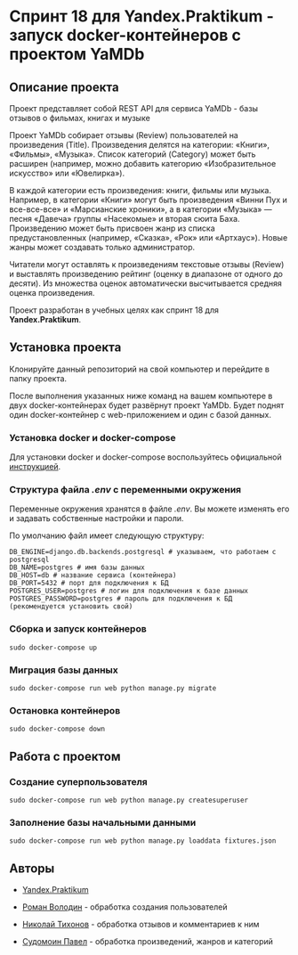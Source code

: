 # Спринт 18 для Yandex.Praktikum - запуск docker-контейнеров с проектом YaMDb

## Описание проекта

Проект представляет собой REST API для сервиса YaMDb - базы отзывов о фильмах, книгах и музыке

Проект YaMDb собирает отзывы (Review) пользователей на произведения (Title). Произведения делятся на категории: «Книги», «Фильмы», «Музыка». Список категорий (Category) может быть расширен (например, можно добавить категорию «Изобразительное искусство» или «Ювелирка»).

В каждой категории есть произведения: книги, фильмы или музыка. Например, в категории «Книги» могут быть произведения «Винни Пух и все-все-все» и «Марсианские хроники», а в категории «Музыка» — песня «Давеча» группы «Насекомые» и вторая сюита Баха. Произведению может быть присвоен жанр из списка предустановленных (например, «Сказка», «Рок» или «Артхаус»). Новые жанры может создавать только администратор.

Читатели могут оставлять к произведениям текстовые отзывы (Review) и выставлять произведению рейтинг (оценку в диапазоне от одного до десяти). Из множества оценок автоматически высчитывается средняя оценка произведения.

Проект разработан в учебных целях как спринт 18 для **Yandex.Praktikum**.

## Установка проекта

Клонируйте данный репозиторий на свой компьютер и перейдите в папку проекта.

После выполнения указанных ниже команд на вашем компьютере в двух docker-контейнерах будет развёрнут проект YaMDb. Будет поднят один docker-контейнер с web-приложением и один с базой данных.

### Установка docker и docker-compose

Для установки docker и docker-compose воспользуйтесь официальной [инструкцией](https://docs.docker.com/get-docker/).

### Структура файла *.env* с переменными окружения

Переменные окружения хранятся в файле *.env*. Вы можете изменять его и задавать собственные настройки и пароли.

По умолчанию файл имеет следующую структуру:

```
DB_ENGINE=django.db.backends.postgresql # указываем, что работаем с postgresql
DB_NAME=postgres # имя базы данных
DB_HOST=db # название сервиса (контейнера)
DB_PORT=5432 # порт для подключения к БД
POSTGRES_USER=postgres # логин для подключения к базе данных
POSTGRES_PASSWORD=postgres # пароль для подключения к БД (рекомендуется установить свой)
```

### Сборка и запуск контейнеров

<pre><code>sudo docker-compose up</code></pre>

### Миграция базы данных

<pre><code>sudo docker-compose run web python manage.py migrate</code></pre>

### Остановка контейнеров

<pre><code>sudo docker-compose down</code></pre>

## Работа с проектом

### Создание суперпользователя

<pre><code>sudo docker-compose run web python manage.py createsuperuser</code></pre>

### Заполнение базы начальными данными

<pre><code>sudo docker-compose run web python manage.py loaddata fixtures.json</code></pre>

## Авторы

* [Yandex.Praktikum](https://praktikum.yandex.ru/)

* [Роман Володин](https://github.com/RomanAVolodin/) - обработка создания пользователей

* [Николай Тихонов](https://github.com/optcond/) - обработка отзывов и комментариев к ним

* [Судомоин Павел](https://github.com/pavel-sudomoin/) - обработка произведений, жанров и категорий
